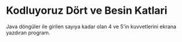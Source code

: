 # Kodluyoruz Dört ve Besin Katlari

Java döngüler ile girilen sayıya kadar olan 4 ve 5'in kuvvetlerini ekrana yazdıran program.
